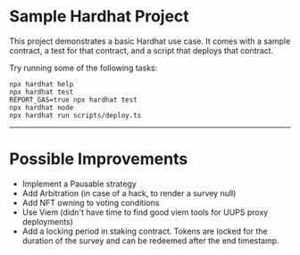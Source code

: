 # Sample Hardhat Project

This project demonstrates a basic Hardhat use case. It comes with a sample contract, a test for that contract, and a script that deploys that contract.

Try running some of the following tasks:

```shell
npx hardhat help
npx hardhat test
REPORT_GAS=true npx hardhat test
npx hardhat node
npx hardhat run scripts/deploy.ts
```


----

# Possible Improvements

 - Implement a Pausable strategy
 - Add Arbitration (in case of a hack, to render a survey null)
 - Add NFT owning to  voting conditions
 - Use Viem (didn't have time to find good viem tools for UUPS proxy deployments)
 - Add a locking period in staking contract. Tokens are locked for the duration of the survey and can be redeemed after the end timestamp.
